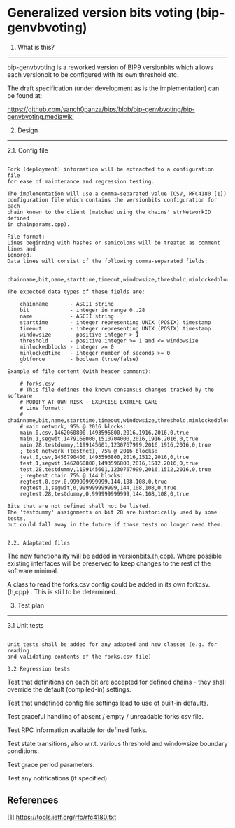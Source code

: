 Generalized version bits voting (bip-genvbvoting)
====================================================

1. What is this?
------------------------

bip-genvbvoting is a reworked version of BIP9 versionbits which allows each
versionbit to be configured with its own threshold etc.

The draft specification (under development as is the implementation)
can be found at:

https://github.com/sanch0panza/bips/blob/bip-genvbvoting/bip-genvbvoting.mediawiki


2. Design
------------------------

2.1. Config file
~~~~~~~~~~~~~~~~~~~~~~~~

Fork (deployment) information will be extracted to a configuration file
for ease of maintenance and regression testing.

The implementation will use a comma-separated value (CSV, RFC4180 [1])
configuration file which contains the versionbits configuration for each
chain known to the client (matched using the chains' strNetworkID defined
in chainparams.cpp).

File format:
Lines beginning with hashes or semicolons will be treated as comment lines and
ignored.
Data lines will consist of the following comma-separated fields:

    chainname,bit,name,starttime,timeout,windowsize,threshold,minlockedblocks,minlockedtime,gbtforce

The expected data types of these fields are:

    chainname       - ASCII string
    bit             - integer in range 0..28
    name            - ASCII string
    starttime       - integer representing UNIX (POSIX) timestamp
    timeout         - integer representing UNIX (POSIX) timestamp
    windowsize      - positive integer > 1
    threshold       - positive integer >= 1 and <= windowsize
    minlockedblocks - integer >= 0
    minlockedtime   - integer number of seconds >= 0
    gbtforce        - boolean (true/false)

Example of file content (with header comment):

    # forks.csv
    # This file defines the known consensus changes tracked by the software
    # MODIFY AT OWN RISK - EXERCISE EXTREME CARE
    # Line format:
    # chainname,bit,name,starttime,timeout,windowsize,threshold,minlockedblocks,minlockedtime,gbtforce
    # main network, 95% @ 2016 blocks:
    main,0,csv,1462060800,1493596800,2016,1916,2016,0,true
    main,1,segwit,1479168000,1510704000,2016,1916,2016,0,true
    main,28,testdummy,1199145601,1230767999,2016,1916,2016,0,true
    ; test network (testnet), 75% @ 2016 blocks:
    test,0,csv,1456790400,1493596800,2016,1512,2016,0,true
    test,1,segwit,1462060800,1493596800,2016,1512,2016,0,true
    test,28,testdummy,1199145601,1230767999,2016,1512,2016,0,true
    ; regtest chain 75% @ 144 blocks:
    regtest,0,csv,0,999999999999,144,108,108,0,true
    regtest,1,segwit,0,999999999999,144,108,108,0,true
    regtest,28,testdummy,0,999999999999,144,108,108,0,true

Bits that are not defined shall not be listed.
The 'testdummy' assignments on bit 28 are historically used by some tests,
but could fall away in the future if those tests no longer need them.


2.2. Adaptated files
~~~~~~~~~~~~~~~~~~~~~~~~

The new functionality will be added in versionbits.{h,cpp}.
Where possible existing interfaces will be preserved to keep changes to the
rest of the software minimal.

A class to read the forks.csv config could be added in its own forkcsv.{h,cpp} .
This is still to be determined.


3. Test plan
------------------------

3.1 Unit tests
~~~~~~~~~~~~~~~~~~~~~~~~

Unit tests shall be added for any adapted and new classes (e.g. for reading
and validating contents of the forks.csv file)

3.2 Regression tests
~~~~~~~~~~~~~~~~~~~~~~~~

Test that definitions on each bit are accepted for defined chains - they shall
override the default (compiled-in) settings.

Test that undefined config file settings lead to use of built-in defaults.

Test graceful handling of absent / empty / unreadable forks.csv file.

Test RPC information available for defined forks.

Test state transitions, also w.r.t. various threshold and windowsize boundary
conditions.

Test grace period parameters.

Test any notifications (if specified)


References
------------------------

[1] https://tools.ietf.org/rfc/rfc4180.txt
